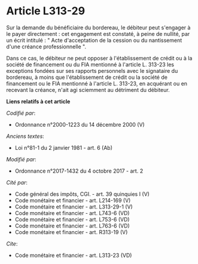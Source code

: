 # Article L313-29

Sur la demande du bénéficiaire du bordereau, le débiteur peut s'engager à le payer directement : cet engagement est constaté,
à peine de nullité, par un écrit intitulé : " Acte d'acceptation de la cession ou du nantissement d'une créance
professionnelle ". 

Dans ce cas, le débiteur ne peut opposer à l'établissement de crédit ou à la société de financement ou du FIA mentionné à
l'article L. 313-23 les exceptions fondées sur ses rapports personnels avec le signataire du bordereau, à moins que
l'établissement de crédit ou la société de financement ou le FIA mentionné à l'article L. 313-23, en acquérant ou en recevant
la créance, n'ait agi sciemment au détriment du débiteur.

**Liens relatifs à cet article**

_Codifié par_:

  - Ordonnance n°2000-1223 du 14 décembre 2000 (V)

_Anciens textes_:

  - Loi n°81-1 du 2 janvier 1981 - art. 6 (Ab)

_Modifié par_:

  - Ordonnance n°2017-1432 du 4 octobre 2017 - art. 2

_Cité par_:

  - Code général des impôts, CGI. - art. 39 quinquies I (V)
  - Code monétaire et financier - art. L214-169 (V)
  - Code monétaire et financier - art. L313-29-1 (V)
  - Code monétaire et financier - art. L743-6 (VD)
  - Code monétaire et financier - art. L753-6 (VD)
  - Code monétaire et financier - art. L763-6 (VD)
  - Code monétaire et financier - art. R313-19 (V)

_Cite_:

  - Code monétaire et financier - art. L313-23 (VD)
